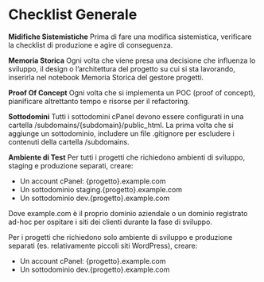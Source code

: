 # Checklist Generale

**Midifiche Sistemistiche**
Prima di fare una modifica sistemistica, verificare la checklist di produzione e agire di conseguenza.

**Memoria Storica**
Ogni volta che viene presa una decisione che influenza lo sviluppo, il design o l’architettura del progetto su cui si sta lavorando, inserirla nel notebook Memoria Storica del gestore progetti.

**Proof Of Concept**
Ogni volta che si implementa un POC (proof of concept), pianificare altrettanto tempo e risorse per il refactoring.

**Sottodomini**
Tutti i sottodomini cPanel devono essere configurati in una cartella /subdomains/{subdomain}/public_html. La prima volta che si aggiunge un sottodominio, includere un file .gitignore per escludere i contenuti della cartella /subdomains.

**Ambiente di Test**
Per tutti i progetti che richiedono ambienti di sviluppo, staging e produzione separati, creare:

- Un account cPanel: {progetto}.example.com
- Un sottodominio staging.{progetto}.example.com
- Un sottodominio dev.{progetto}.example.com

Dove example.com è il proprio dominio aziendale o un dominio registrato ad-hoc per ospitare i siti dei clienti durante la fase di sviluppo.

Per i progetti che richiedono solo ambiente di sviluppo e produzione separati (es. relativamente piccoli siti WordPress), creare:

- Un account cPanel: {progetto}.example.com
- Un sottodominio dev.{progetto}.example.com
